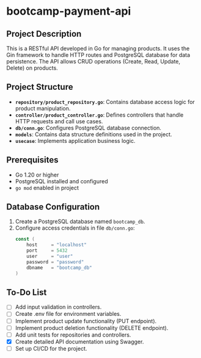 # bootcamp-payment-api

## Project Description

This is a RESTful API developed in Go for managing products. It uses the Gin framework to handle HTTP routes and
PostgreSQL database for data persistence. The API allows CRUD operations (Create, Read, Update, Delete) on products.

## Project Structure

- **`repository/product_repository.go`**: Contains database access logic for product manipulation.
- **`controller/product_controller.go`**: Defines controllers that handle HTTP requests and call use cases.
- **`db/conn.go`**: Configures PostgreSQL database connection.
- **`models`**: Contains data structure definitions used in the project.
- **`usecase`**: Implements application business logic.

## Prerequisites

- Go 1.20 or higher
- PostgreSQL installed and configured
- `go mod` enabled in project

## Database Configuration

1. Create a PostgreSQL database named `bootcamp_db`.
2. Configure access credentials in file `db/conn.go`:
   ```go
   const (
       host     = "localhost"
       port     = 5432
       user     = "user"
       password = "password"
       dbname   = "bootcamp_db"
   )
    ```
## To-Do List
- [ ] Add input validation in controllers.
- [ ] Create .env file for environment variables.
- [ ] Implement product update functionality (PUT endpoint).
- [ ] Implement product deletion functionality (DELETE endpoint).
- [ ] Add unit tests for repositories and controllers.
- [x] Create detailed API documentation using Swagger.
- [ ] Set up CI/CD for the project.
